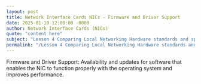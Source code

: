 ```yaml
---
layout: post
title: Network Interface Cards NICs - Firmware and Driver Support
date: 2025-01-10 12:00:00 -0000
author: Network Interface Cards (NICs)
quote: "content here"
subject: "Lesson 4 Comparing Local Networking Hardware standards and specifications"
permalink: "/Lesson 4 Comparing Local Networking Hardware standards and specifications/Network Interface Cards (NICs)/Network Interface Cards NICs - Firmware and Driver Support"
---
```


Firmware and Driver Support: Availability and updates for software that enables the NIC to function properly with the operating system and improves performance.
